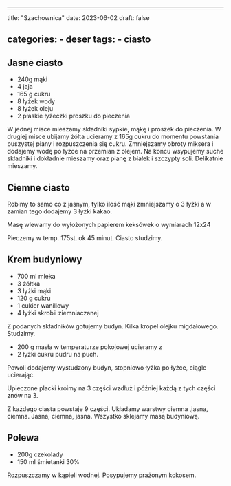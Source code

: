 

---
title: "Szachownica"
date: 2023-06-02
draft: false

categories:
    - deser
tags:
    - ciasto
---

## Jasne ciasto


* 240g mąki
* 4 jaja
* 165 g cukru
* 8 łyżek wody
* 8 łyżek oleju
* 2 płaskie łyżeczki proszku do pieczenia

W jednej misce mieszamy składniki sypkie, mąkę i proszek do pieczenia.
W drugiej misce ubijamy żółta ucieramy z 165g cukru do momentu powstania puszystej piany i rozpuszczenia się cukru.
Zmniejszamy obroty miksera i dodajemy wodę po łyżce na przemian z olejem.
Na końcu wsypujemy suche składniki i dokładnie mieszamy oraz pianę z białek i szczypty soli. Delikatnie mieszamy.

## Ciemne ciasto


Robimy to samo co z jasnym, 
tylko ilość mąki zmniejszamy o 3 łyżki a w zamian tego dodajemy 3 łyżki kakao.

Masę wlewamy do wyłożonych papierem keksówek o wymiarach 12x24

Pieczemy w temp. 175st. ok 45 minut.
Ciasto studzimy.

## Krem budyniowy


* 700 ml mleka
* 3 żółtka
* 3 łyżki mąki
* 120 g cukru
* 1 cukier waniliowy
* 4 łyżki skrobii ziemniaczanej

Z podanych składników gotujemy budyń.
Kilka kropel olejku migdałowego.
Studzimy.

* 200 g masła w temperaturze pokojowej ucieramy z
* 2 łyżki cukru pudru na puch.

Powoli dodajemy wystudzony budyn, 
stopniowo łyżka po łyżce, ciągle ucierając.

Upieczone placki kroimy na 3 części wzdłuż i później każdą z tych części znów na 3.

Z każdego ciasta powstaje 9 części.
Układamy warstwy ciemna ,jasna, ciemna.
Jasna, ciemna, jasna.
Wszystko sklejamy masą budyniową.

## Polewa


* 200g czekolady
* 150 ml śmietanki 30%

Rozpuszczamy w kąpieli wodnej.
Posypujemy prażonym kokosem.
